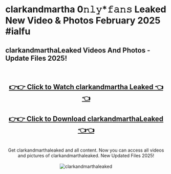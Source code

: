 # clarkandmartha 0𝚗𝚕𝚢*𝚏𝚊𝚗𝚜 Leaked New Video & Photos February 2025 #ialfu

<h2>clarkandmarthaLeaked Videos And Photos - Update Files 2025!</h2>
<br>
<div align="center">
<h2><a href="https://mediaupload.pro?title=clarkandmartha&ref=11F" rel="nofollow">👉👉 Click to Watch clarkandmartha Leaked 👈👈</a></h2>
<h2><a href="https://mediaupload.pro?title=clarkandmartha&ref=11F" rel="nofollow">👉👉 Click to Download clarkandmarthaLeaked 👈👈</a></h2>
<br>
Get clarkandmarthaleaked and all content. Now you can access all videos and pictures of clarkandmarthaleaked. New Updated Files 2025!
<br>
<br>
<a href="https://mediaupload.pro?title=clarkandmartha&ref=11F" rel="nofollow" data-target="animated-image.originalLink"><img src="https://i.ibb.co/Gkj2r4b/banner.png" alt="clarkandmarthaleaked" style="max-width: 100%; display: inline-block;" data-target="animated-image.originalImage"></a>
</div>
<br>

